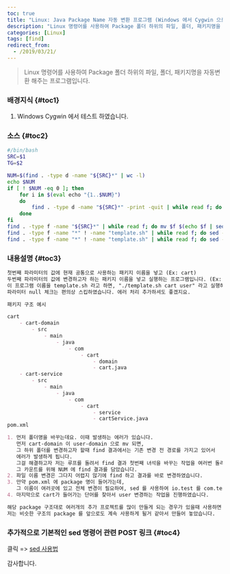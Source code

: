 ```yaml
---
toc: true
title: "Linux: Java Package Name 자동 변환 프로그램 (Windows 에서 Cygwin 으로 사용가능)"
description: "Linux 명령어를 사용하여 Package 폴더 하위의 파일, 폴더, 패키지명을 자동변환 해주는 프로그램입니다."
categories: [Linux]
tags: [find]
redirect_from:
  - /2019/03/21/
---
```


> Linux 명령어를 사용하여 Package 폴더 하위의 파일, 폴더, 패키지명을 자동변환 해주는 프로그램입니다.

### 배경지식 {#toc1}

1. Windows Cygwin 에서 테스트 하였습니다.

### 소스 {#toc2}

```bash
#/bin/bash
SRC=$1
TG=$2

NUM=$(find . -type d -name "${SRC}*" | wc -l)
echo $NUM
if [ ! $NUM -eq 0 ]; then
	for i in $(eval echo "{1..$NUM}")
	do
		find . -type d -name "${SRC}*" -print -quit | while read f; do mv $f $(echo $f | sed "s/${SRC}/${TG}/"); done
	done
fi
find . -type f -name "${SRC}*" | while read f; do mv $f $(echo $f | sed "s/${SRC}/${TG}/"); done
find . -type f -name "*" ! -name "template.sh" | while read f; do sed -i "s/io.test/com.test.main/g" $f; done
find . -type f -name "*" ! -name "template.sh" | while read f; do sed -i "s/${SRC}/${TG}/g" $f; done

```

### 내용설명 {#toc3}

```md
첫번째 파라미터의 값에 현재 공통으로 사용하는 패키지 이름을 넣고 (Ex: cart)
두번째 파라미터의 값에 변경하고자 하는 패키지 이름을 넣고 실행하는 프로그램입니다. (Ex: user)
이 프로그램 이름을 template.sh 라고 하면, "./template.sh cart user" 라고 실행하면 됩니다.
파라미터 null 체크는 편의상 스킵하였습니다. 에러 처리 추가하셔도 좋겠지요.

패키지 구조 예시

cart
    - cart-domain
        - src
            - main
                - java
                    - com
                        - cart
                            - domain
                            - cart.java
    - cart-service
        - src
            - main
                - java
                    - com
                        - cart
                            - service
                            - cartService.java                            
pom.xml

1. 먼저 폴더명을 바꾸는데요. 이때 발생하는 에러가 있습니다.
   먼저 cart-domain 이 user-domain 으로 mv 되면, 
   그 하위 폴더를 변경하고자 할때 find 결과에서는 기존 변경 전 경로를 가지고 있어서
   에러가 발생하게 됩니다.
   그걸 해결하고자 저는 루프를 돌려서 find 결과 첫번째 녀석을 바꾸는 작업을 여러번 돌리도록 하였습니다.
   그 카운트를 위해 NUM 에 find 결과를 담았습니다.
2. 파일 이름 변경은 그다지 어렵지 않기에 find 하고 결과를 바로 변경하였습니다.
3. 만약 pom.xml 에 package 명이 들어가는데, 
   그 이름이 여러곳에 있고 전체 변경이 필요하여, sed 를 사용하여 io.test 를 com.test.main 으로 변경하는 코드를 작성하였습니다.
4. 마지막으로 cart가 들어가는 단어를 찾아서 user 변경하는 작업을 진행하였습니다.

해당 package 구조대로 여러개의 추가 프로젝트를 많이 만들게 되는 경우가 있을때 사용하면 좋습니다.
저는 비슷한 구조의 package 를 앞으로도 계속 사용하게 될거 같아서 만들어 놓았습니다.

```

### 추가적으로 기본적인 sed 명령어 관련 POST 링크 {#toc4}

클릭 => [sed 사용법](https://marindie.github.io/linux/Sed-Replace-Text-Sample-EN/) 

감사합니다.

[^1]: This is a footnote.

[kramdown]: https://kramdown.gettalong.org/
[My Blog]: https://marindie.github.io



